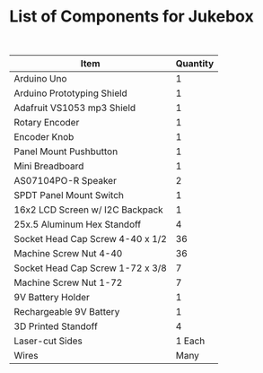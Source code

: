 # List of Components for Jukebox

<br>

| Item | Quantity |
| ------ | ------ |
| Arduino Uno | 1 |
| Arduino Prototyping Shield | 1 |
| Adafruit VS1053 mp3 Shield | 1 |
| Rotary Encoder | 1 |
| Encoder Knob | 1 |
| Panel Mount Pushbutton | 1 |
| Mini Breadboard | 1 |
| AS07104PO-R Speaker | 2 |
| SPDT Panel Mount Switch | 1 |
| 16x2 LCD Screen w/ I2C Backpack | 1 |
| 25x.5 Aluminum Hex Standoff | 4 |
| Socket Head Cap Screw 4-40 x 1/2 | 36 |
| Machine Screw Nut 4-40 | 36 |
| Socket Head Cap Screw 1-72 x 3/8 | 7 |
| Machine Screw Nut 1-72 | 7 |
| 9V Battery Holder | 1 |
| Rechargeable 9V Battery | 1 |
| 3D Printed Standoff | 4 |
| Laser-cut Sides | 1 Each |
| Wires | Many |